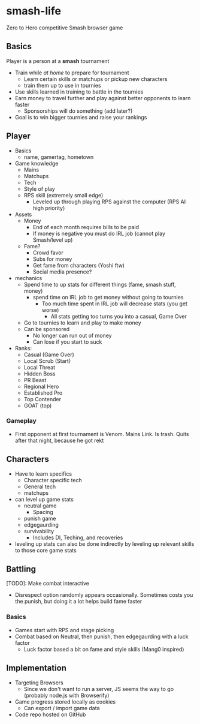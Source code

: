 # smash-life
Zero to Hero competitive Smash browser game

## Basics
Player is a person at a  __smash__ tournament
- Train while *at home* to prepare for tournament
  - Learn certain skills or matchups or pickup new characters
  - train them up to use in tournies
- Use skills learned in training to battle in the tournies
- Earn money to travel further and play against better opponents to learn faster
  - Sponsorships will do something (add later?)
- Goal is to win bigger tournies and raise your rankings

## Player
- Basics
  - name, gamertag, hometown
- Game knowledge
  - Mains
  - Matchups
  - Tech
  - Style of play
  - RPS skill (extremely small edge)
    - Leveled up through playing RPS against the computer (RPS AI high priority)
- Assets
  - Money
    - End of each month requires bills to be paid
    - If money is negative you must do IRL job (cannot play Smash/level up)
  - Fame?
    - Crowd favor
    - Subs for money
    - Get fame from characters (Yoshi ftw)
    - Social media presence?
- mechanics
  - Spend time to up stats for different things (fame, smash stuff, money)
    - spend time on IRL job to get money without going to tournies
      - Too much time spent in IRL job will decrease stats (you get worse)
        - All stats getting too turns you into a casual, Game Over
  - Go to tournies to learn and play to make money
  - Can be sponsored
    - No longer can run out of money
    - Can lose if you start to suck
- Ranks:
  - Casual (Game Over)
  - Local Scrub (Start)
  - Local Threat
  - Hidden Boss
  - PR Beast
  - Regional Hero
  - Established Pro
  - Top Contender
  - GOAT (top)

### Gameplay
- First opponent at first tournament is Venom. Mains Link. Is trash. Quits after that night, because he got rekt

## Characters
- Have to learn specifics
  - Character specific tech
  - General tech
  - matchups
- can level up game stats
  - neutral game
    - Spacing
  - punish game
  - edgegaurding
  - survivability
    - Includes DI, Teching, and recoveries
- leveling up stats can also be done indirectly by leveling up relevant skills to those core game stats

## Battling
[TODO]: Make combat interactive
- Disrespect option randomly appears occasionally. Sometimes costs you the punish, but doing it a lot helps build fame faster

### Basics
- Games start with RPS and stage picking
- Combat based on Neutral, then punish, then edgegaurding with a luck factor
  - Luck factor based a bit on fame and style skills (Mang0 inspired)

## Implementation
- Targeting Browsers
  - Since we don't want to run a server, JS seems the way to go (probably node.js with Browserify)
- Game progress stored locally as cookies
  - Can export / import game data
- Code repo hosted on GitHub
